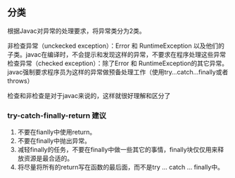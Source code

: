 

## 分类
根据Javac对异常的处理要求，将异常类分为2类。

非检查异常（unckecked exception）：Error 和 RuntimeException 以及他们的子类。javac在编译时，不会提示和发现这样的异常，不要求在程序处理这些异常
检查异常（checked exception）：除了Error 和 RuntimeException的其它异常。javac强制要求程序员为这样的异常做预备处理工作（使用try…catch…finally或者throws）

检查和非检查是对于javac来说的，这样就很好理解和区分了



### try-catch-finally-return 建议

1.	不要在fianlly中使用return。
2.	不要在finally中抛出异常。
3.	减轻finally的任务，不要在finally中做一些其它的事情，finally块仅仅用来释放资源是最合适的。
4.	将尽量将所有的return写在函数的最后面，而不是try … catch … finally中。
